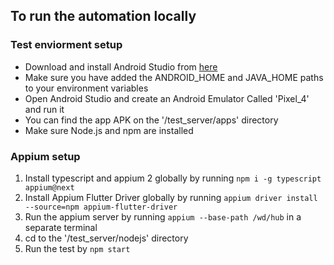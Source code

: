 ## To run the automation locally

### Test enviorment setup
- Download and install Android Studio from [here](https://developer.android.com/studio "here")
- Make sure you have added the ANDROID_HOME and JAVA_HOME paths to your environment variables
- Open Android Studio and create an Android Emulator Called 'Pixel_4' and run it
- You can find the app APK on the '/test_server/apps' directory
- Make sure Node.js and npm are installed

### Appium setup
1. Install typescript and appium 2 globally by running `npm i -g typescript appium@next`
2. Install Appium Flutter Driver globally by running `appium driver install --source=npm appium-flutter-driver`
3. Run the appium server by running `appium --base-path /wd/hub` in a separate terminal
4. cd to the '/test_server/nodejs' directory
5. Run the test by `npm start`

